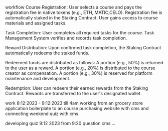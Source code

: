 workflow
Course Registration:
User selects a course and pays the registration fee in native tokens (e.g., ETH, MATIC,CELO).
Registration fee is automatically staked in the Staking Contract.
User gains access to course materials and assigned tasks.


Task Completion:
User completes all required tasks for the course.
Task Management System verifies and records task completion.


Reward Distribution:
Upon confirmed task completion, the Staking Contract automatically redeems the staked funds.


Redeemed funds are distributed as follows:
A portion (e.g., 50%) is returned to the user as a reward.
A portion (e.g., 20%) is distributed to the course creator as compensation.
A portion (e.g., 30%) is reserved for platform maintenance and development.

Redemption:
User can redeem their earned rewards from the Staking Contract.
Rewards are transferred to the user's designated wallet.



work 8:12:2023 - 9:12:2023 till 4am working from an grocery store application boilerplate to an course purchasing website with cms and connecting weekend quiz with cms 

developing quiz 9:12 2023 from 9:20 question cms ...
